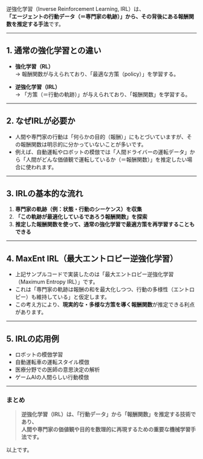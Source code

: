 逆強化学習（Inverse Reinforcement Learning, IRL）は、  
**「エージェントの行動データ（＝専門家の軌跡）」から、その背後にある報酬関数を推定する手法**です。

---

## 1. **通常の強化学習との違い**

- **強化学習（RL）**  
  → 報酬関数が与えられており、「最適な方策（policy）」を学習する。

- **逆強化学習（IRL）**  
  → 「方策（＝行動の軌跡）」が与えられており、「報酬関数」を学習する。

---

## 2. **なぜIRLが必要か**

- 人間や専門家の行動は「何らかの目的（報酬）」にもとづいていますが、その報酬関数は明示的に分かっていないことが多いです。
- 例えば、自動運転やロボットの模倣では「人間ドライバーの運転データ」から「人間がどんな価値観で運転しているか（＝報酬関数）」を推定したい場合に使われます。

---

## 3. **IRLの基本的な流れ**

1. **専門家の軌跡（例：状態・行動のシーケンス）を収集**
2. **「この軌跡が最適化しているであろう報酬関数」を探索**
3. **推定した報酬関数を使って、通常の強化学習で最適方策を再学習することもできる**

---

## 4. **MaxEnt IRL（最大エントロピー逆強化学習）**

- 上記サンプルコードで実装したのは「最大エントロピー逆強化学習（Maximum Entropy IRL）」です。
- これは「専門家の軌跡は報酬の和を最大化しつつ、行動の多様性（エントロピー）も維持している」と仮定します。
- この考え方により、**現実的な・多様な方策を導く報酬関数**が推定できる利点があります。

---

## 5. **IRLの応用例**

- ロボットの模倣学習
- 自動運転車の運転スタイル模倣
- 医療分野での医師の意思決定の解析
- ゲームAIの人間らしい行動模倣

---

### まとめ

> **逆強化学習（IRL）は、「行動データ」から「報酬関数」を推定する技術であり、  
> 人間や専門家の価値観や目的を数理的に再現するための重要な機械学習手法です。**

以上です。